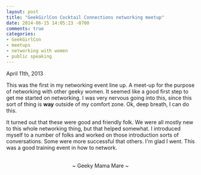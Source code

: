 ```yaml
---
layout: post
title: "GeekGirlCon Cocktail Connections networking meetup"
date: 2014-06-15 14:05:23 -0700
comments: true
categories:
- GeekGirlCon
- meetups
- networking with women
- public speaking
---
```

April 11th, 2013

This was the first in my networking event line up.  A meet-up for the purpose of networking with other geeky women.  It seemed like a good first step to get me started on networking.  I was very nervous going into this, since this sort of thing is <b>way</b> outside of my comfort zone.  Ok, deep breath, I can do this.

It turned out that these were good and friendly folk.  We were all mostly new to this whole networking thing, but that helped somewhat.  I introduced myself to a number of folks and worked on those introduction sorts of conversations.  Some were more successful that others.  I'm glad I went.  This was a good training event in how to network.

<br>
<center>~ Geeky Mama Mare ~</center>
